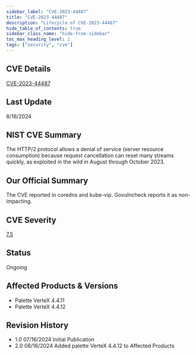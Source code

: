 ```yaml
---
sidebar_label: "CVE-2023-44487"
title: "CVE-2023-44487"
description: "Lifecycle of CVE-2023-44487"
hide_table_of_contents: true
sidebar_class_name: "hide-from-sidebar"
toc_max_heading_level: 2
tags: ["security", "cve"]
---
```


## CVE Details

[CVE-2023-44487](https://nvd.nist.gov/vuln/detail/CVE-2023-44487)

## Last Update

8/16/2024

## NIST CVE Summary

The HTTP/2 protocol allows a denial of service (server resource consumption) because request cancellation can reset many
streams quickly, as exploited in the wild in August through October 2023\.

## Our Official Summary

The CVE reported in coredns and kube-vip. Govulncheck reports it as non-impacting.

## CVE Severity

[7.5](https://nvd.nist.gov/vuln/detail/CVE-2023-44487)

## Status

Ongoing

## Affected Products & Versions

- Palette VerteX 4.4.11
- Palette VerteX 4.4.12

## Revision History

- 1.0 07/16/2024 Initial Publication
- 2.0 08/16/2024 Added palette VerteX 4.4.12 to Affected Products
